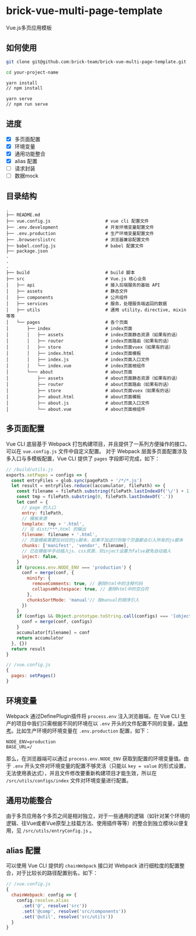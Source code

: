 # brick-vue-multi-page-template
Vue.js多页应用模板

## 如何使用

```bash
git clone git@github.com:brick-team/brick-vue-multi-page-template.git ./your-project-name

cd your-project-name

yarn install
// npm install

yarn serve
// npm run serve
```

## 进度

- [x] 多页面配置
- [x] 环境变量
- [x] 通用功能整合
- [x] alias 配置
- [ ] 请求封装
- [ ] 数据mock

## 目录结构

```
.
├── README.md
├── vue.config.js                     # vue cli 配置文件
├── .env.development                  # 开发环境变量配置文件
├── .env.production                   # 生产环境变量配置文件
├── .browserslistrc                   # 浏览器兼容配置文件
├── babel.config.js                   # babel 配置文件
├── package.json          
.          
.          
.          
├── build                             # build 脚本
├── src                               # Vue.js 核心业务
│   ├── api                           # 接入后端服务的基础 API
│   ├── assets                        # 静态文件
│   ├── components                    # 公共组件
│   ├── services                      # 服务，处理服务端返回的数据
│   ├── utils                         # 通用 utility，directive, mixin 等等
│   └── pages                         # 各个页面
│       ├── index                     # index页面
│       │   ├── assets                # index页面静态资源（如果有的话）
│       │   ├── router                # index页面路由（如果有的话）
│       │   ├── store                 # index页面vuex（如果有的话）
│       │   ├── index.html            # index页面模板
│       │   ├── index.js              # index页面入口文件
│       │   └── index.vue             # index页面根组件
│       └─── about                    # about页面
│           ├── assets                # about页面静态资源（如果有的话）
│           ├── router                # about页面路由（如果有的话）
│           ├── store                 # about页面vuex（如果有的话）
│           ├── about.html            # about页面模板
│           ├── about.js              # about页面入口文件
│           └── about.vue             # about页面根组件
```

## 多页面配置
Vue CLI 底层基于 Webpack 打包构建项目，并且提供了一系列方便操作的接口，可以在 `vue.config.js` 文件中自定义配置。
对于 Webpack 层面多页面配置涉及多入口与多模板配置，Vue CLI 提供了 `pages` 字段即可完成，如下：

```js
// /build/utils.js
exports.setPages = configs => {
  const entryFiles = glob.sync(pagePath + '/*/*.js')
  let result = entryFiles.reduce((accumulator, filePath) => {
    const filename = filePath.substring(filePath.lastIndexOf('\/') + 1, filePath.lastIndexOf('.'))
    const tmp = filePath.substring(0, filePath.lastIndexOf('.'))
    let conf = {
      // page 的入口
      entry: filePath,
      // 模板来源
      template: tmp + '.html',
      // 在 dist/***.html 的输出
      filename: filename + '.html',
      // 页面模板需要加对应的js脚本，如果不加这行则每个页面都会引入所有的js脚本
      chunks: ['manifest', 'vendor', filename],
      // 已在模板中手动插入js、css资源，则inject设置为false避免自动插入
      inject: false,
    }
    if (process.env.NODE_ENV === 'production') {
      conf = merge(conf, {
        minify: {
          removeComments: true, // 删除html中的注释代码
          collapseWhitespace: true, // 删除html中的空白符
        },
        chunksSortMode: 'manual'// 按manual的顺序引入
      })
    }
    if (configs && Object.prototype.toString.call(configs) === '[object Object]') {
      conf = merge(conf, configs)
    }
    accumulator[filename] = conf
    return accumulator
  }, {})
  return result
}

// /vue.config.js
{
  pages: setPages()
}
```

## 环境变量
Webpack 通过DefinePlugin插件将 `process.env` 注入浏览器端，在 Vue CLI 生产的项目中我们只需根据不同的环境在以 `.env` 开头的文件配置不同的变量，[请参考](https://cli.vuejs.org/guide/mode-and-env.html#environment-variables)。比如生产环境的环境变量在 `.env.production` 配置，如下：

```
NODE_ENV=production
BASE_URL=/
```

那么，在浏览器端可以通过 `process.env.NODE_ENV` 获取到配置的环境变量值。由于 `.env` 开头文件对环境变量的配置不够灵活（只能以 `key = value` 的形式设置，无法使用表达式），并且文件修改要重新构建项目才能生效，所以在 `/src/utils/configs/index` 文件对环境变量进行配置。

## 通用功能整合
由于多页应用各个多页之间是相对独立，对于一些通用的逻辑（如针对某个环境的逻辑、往Vue或者Vue原型上挂载方法、使用插件等等）的整合到独立模块以便复用，见 `/src/utils/entryConfig.js` 。

## alias 配置
可以使用 Vue CLI 提供的 `chainWebpack` 接口对 Webpack 进行细粒度的配置整合，对于比较长的路径配置别名，如下：

```js
// /vue.config.js
{
  chainWebpack: config => {
    config.resolve.alias
      .set('@', resolve('src'))
      .set('@comp', resolve('src/components'))
      .set('@util', resolve('src/utils'))
  }
}
```

